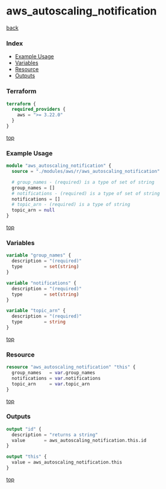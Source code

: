 # aws_autoscaling_notification

[back](../aws.md)

### Index

- [Example Usage](#example-usage)
- [Variables](#variables)
- [Resource](#resource)
- [Outputs](#outputs)

### Terraform

```terraform
terraform {
  required_providers {
    aws = ">= 3.22.0"
  }
}
```

[top](#index)

### Example Usage

```terraform
module "aws_autoscaling_notification" {
  source = "./modules/aws/r/aws_autoscaling_notification"

  # group_names - (required) is a type of set of string
  group_names = []
  # notifications - (required) is a type of set of string
  notifications = []
  # topic_arn - (required) is a type of string
  topic_arn = null
}
```

[top](#index)

### Variables

```terraform
variable "group_names" {
  description = "(required)"
  type        = set(string)
}

variable "notifications" {
  description = "(required)"
  type        = set(string)
}

variable "topic_arn" {
  description = "(required)"
  type        = string
}
```

[top](#index)

### Resource

```terraform
resource "aws_autoscaling_notification" "this" {
  group_names   = var.group_names
  notifications = var.notifications
  topic_arn     = var.topic_arn
}
```

[top](#index)

### Outputs

```terraform
output "id" {
  description = "returns a string"
  value       = aws_autoscaling_notification.this.id
}

output "this" {
  value = aws_autoscaling_notification.this
}
```

[top](#index)